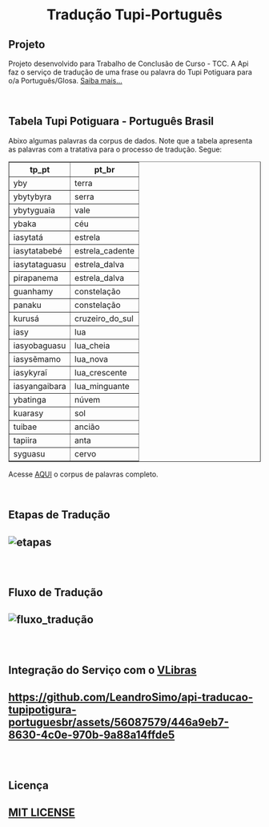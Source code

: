 <h1 align="center">
Tradução Tupi-Português
</h1>
<h2>Projeto</h2>

Projeto desenvolvido para Trabalho de Conclusão de Curso - TCC. A Api faz o serviço de tradução de uma frase ou palavra do Tupi Potiguara para o/a Português/Glosa.
[Saiba mais...][saiba]

<br>
<h2>Tabela Tupi Potiguara - Português Brasil</h2>

Abixo algumas palavras da corpus de dados. Note que a tabela apresenta as palavras com a tratativa para o processo de tradução. Segue:

<table border="1">
  <tr>
    <th>tp_pt</th>
    <th>pt_br</th>
  </tr>
  <tr>
      <td>yby</td>
      <td>terra</td>
  </tr>
  <tr>
    <td>ybytybyra</td>
    <td>serra</td>
  </tr>
  <tr>
    <td>ybytyguaia</td>
    <td>vale</td>
  </tr>
  <tr>
    <td>ybaka</td>
    <td>céu</td>
  </tr>
  <tr>
    <td>iasytatá</td>
    <td>estrela</td>
  </tr>
  <tr>
    <td>iasytatabebé</td>
    <td>estrela_cadente</td>
  </tr>
  <tr>
    <td>iasytataguasu</td>
    <td>estrela_dalva</td>
  </tr>
  <tr>
    <td>pirapanema</td>
    <td>estrela_dalva</td>
  </tr>
  <tr>
    <td>guanhamy</td>
    <td>constelação</td>
  </tr>
  <tr>
    <td>panaku</td>
    <td>constelação</td>
  </tr>
  <tr>
    <td>kurusá</td>
    <td>cruzeiro_do_sul</td>
  </tr>
  <tr>
    <td>iasy</td>
    <td>lua</td>
  </tr>
  <tr>
    <td>iasyobaguasu</td>
    <td>lua_cheia</td>
  </tr>
  <tr>
    <td>iasysẽmamo</td>
    <td>lua_nova</td>
  </tr>
  <tr>
    <td>iasykyraĩ</td>
    <td>lua_crescente</td>
  </tr>
  <tr>
    <td>iasyangaibara</td>
    <td>lua_minguante</td>
  </tr>
  <tr>
    <td>ybatinga</td>
    <td>núvem</td>
  </tr>
  <tr>
    <td>kuarasy</td>
    <td>sol</td>
  </tr>
  <tr>
    <td>tuibae</td>
    <td>ancião</td>
  </tr>
  <tr>
    <td>tapiira</td>
    <td>anta</td>
  </tr>
  <tr>
    <td>syguasu</td>
    <td>cervo</td>
  </tr>
</table>

Acesse [AQUI][corpus] o corpus de palavras completo.

<br>

<h2>Etapas de Tradução<h2>

![etapas](https://github.com/LeandroSimo/api-traducao-tupipotigura-portuguesbr/assets/56087579/5c412da9-d653-4346-b7bb-7789a15e9535)

<br>

<h2>Fluxo de Tradução<h2>

![fluxo_tradução](https://github.com/LeandroSimo/api-traducao-tupipotigura-portuguesbr/assets/56087579/4b743416-3e08-4ca6-a300-1fae63fac35f)

<br>

<h2>Integração do Serviço com o <a href="https://www.gov.br/governodigital/pt-br/vlibras/" target="_blank">VLibras</a><h2>


https://github.com/LeandroSimo/api-traducao-tupipotigura-portuguesbr/assets/56087579/446a9eb7-8630-4c0e-970b-9a88a14ffde5

<br>

<h2>Licença<h2>

[MIT LICENSE][licenca]



[corpus]: https://github.com/LeandroSimo/api-traducao-tupipotigura-portuguesbr/blob/main/palavras.csv
[saiba]: https://drive.google.com/file/d/1M6Ko-n6FCTVFa9y5fHssWDRtS74VRcXk/view?usp=sharing
[licenca]: https://github.com/LeandroSimo/api-traducao-tupipotigura-portuguesbr/blob/main/MIT%20LICENSE
